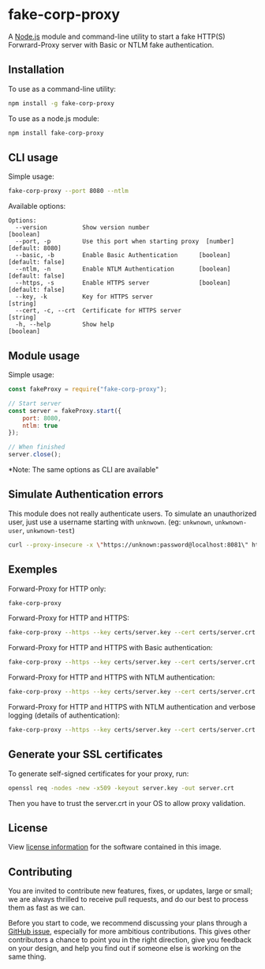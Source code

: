 # fake-corp-proxy

A [Node.js](https://nodejs.org) module and command-line utility to start a fake HTTP(S) Forwrard-Proxy server with Basic or NTLM fake authentication.

## Installation

To use as a command-line utility:

```bash
npm install -g fake-corp-proxy
```

To use as a node.js module:

```bash
npm install fake-corp-proxy
```

## CLI usage

Simple usage:

```bash
fake-corp-proxy --port 8080 --ntlm
```

Available options:

```
Options:
  --version          Show version number                               [boolean]
  --port, -p         Use this port when starting proxy  [number] [default: 8080]
  --basic, -b        Enable Basic Authentication      [boolean] [default: false]
  --ntlm, -n         Enable NTLM Authentication       [boolean] [default: false]
  --https, -s        Enable HTTPS server              [boolean] [default: false]
  --key, -k          Key for HTTPS server                               [string]
  --cert, -c, --crt  Certificate for HTTPS server                       [string]
  -h, --help         Show help                                         [boolean]
```

## Module usage

Simple usage:

```js
const fakeProxy = require("fake-corp-proxy");

// Start server
const server = fakeProxy.start({
    port: 8080,
    ntlm: true
});

// When finished
server.close();
```

*Note: The same options as CLI are available"

## Simulate Authentication errors

This module does not really authenticate users.
To simulate an unauthorized user, just use a username starting with `unknwown`.
(eg: `unkwnown`, `unkwnown-user`, `unkwnown-test`)

```bash
curl --proxy-insecure -x \"https://unknown:password@localhost:8081\" https://www.google.com/
```

## Exemples

Forward-Proxy for HTTP only:
```bash
fake-corp-proxy
```

Forward-Proxy for HTTP and HTTPS:
```bash
fake-corp-proxy --https --key certs/server.key --cert certs/server.crt
```

Forward-Proxy for HTTP and HTTPS with Basic authentication:
```bash
fake-corp-proxy --https --key certs/server.key --cert certs/server.crt --basic
```

Forward-Proxy for HTTP and HTTPS with NTLM authentication:
```bash
fake-corp-proxy --https --key certs/server.key --cert certs/server.crt --ntlm
```

Forward-Proxy for HTTP and HTTPS with NTLM authentication and verbose logging (details of authentication):
```bash
fake-corp-proxy --https --key certs/server.key --cert certs/server.crt --ntlm --verbose
```

## Generate your SSL certificates

To generate self-signed certificates for your proxy, run:

```bash
openssl req -nodes -new -x509 -keyout server.key -out server.crt
```

Then you have to trust the server.crt in your OS to allow proxy validation.

## License

View [license information](https://github.com/touchifyapp/fake-corp-proxy/blob/master/LICENSE) for the software contained in this image.

## Contributing

You are invited to contribute new features, fixes, or updates, large or small; we are always thrilled to receive pull requests, and do our best to process them as fast as we can.

Before you start to code, we recommend discussing your plans through a [GitHub issue](https://github.com/touchifyapp/fake-corp-proxy/issues), especially for more ambitious contributions. This gives other contributors a chance to point you in the right direction, give you feedback on your design, and help you find out if someone else is working on the same thing.
